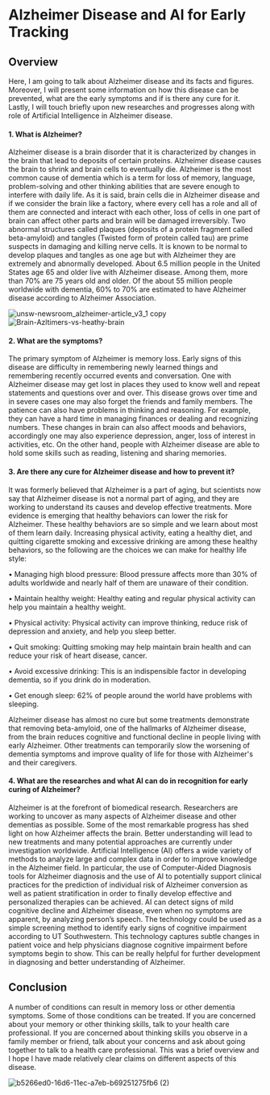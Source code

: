 # Alzheimer Disease and AI for Early Tracking
## Overview 
Here, I am going to talk about Alzheimer disease and its facts and figures. Moreover, I will present some information on how this disease can be prevented, what are the early symptoms and if is there any cure for it. Lastly, I will touch briefly upon new researches and progresses along with role of Artificial Intelligence in Alzheimer disease.

#### 1. What is Alzheimer?
Alzheimer disease is a brain disorder that it is characterized by changes in the brain that lead to deposits of certain proteins. Alzheimer disease causes the brain to shrink and brain cells to eventually die. Alzheimer is the most common cause of dementia which is a term for loss of memory, language, problem-solving and other thinking abilities that are severe enough to interfere with daily life. As it is said, brain cells die in Alzheimer disease and if we consider the brain like a factory, where every cell has a role and all of them are connected and interact with each other, loss of cells in one part of brain can affect other parts and brain will be damaged irreversibly. Two abnormal structures called plaques (deposits of a protein fragment called beta-amyloid) and tangles (Twisted form of protein called tau) are prime suspects in damaging and killing nerve cells. It is known to be normal to develop plaques and tangles as one age but with Alzheimer they are extremely and abnormally developed. About 6.5 million people in the United States age 65 and older live with Alzheimer disease. Among them, more than 70% are 75 years old and older. Of the about 55 million people worldwide with dementia, 60% to 70% are estimated to have Alzheimer disease according to Alzheimer Association.

![unsw-newsroom_alzheimer-article_v3_1 copy](https://github.com/yashar2028/Soomething/assets/148863523/6833470a-46cc-4525-bac6-f8ed5f08de29)
![Brain-Azltimers-vs-heathy-brain](https://github.com/yashar2028/Soomething/assets/148863523/119822f5-b492-4ecf-a3dc-b0962726e40c)

#### 2. What are the symptoms?
The primary symptom of Alzheimer is memory loss. Early signs of this disease are difficulty in remembering newly learned things and remembering recently occurred events and conversation. One with Alzheimer disease may get lost in places they used to know well and repeat statements and questions over and over. This disease grows over time and in severe cases one may also forget the friends and family members. The patience can also have problems in thinking and reasoning. For example, they can have a hard time in managing finances or dealing and recognizing numbers. These changes in brain can also affect moods and behaviors, accordingly one may also experience depression, anger, loss of interest in activities, etc. On the other hand, people with Alzheimer disease are able to hold some skills such as reading, listening and sharing memories.

#### 3.	Are there any cure for Alzheimer disease and how to prevent it?
It was formerly believed that Alzheimer is a part of aging, but scientists now say that Alzheimer disease is not a normal part of aging, and they are working to understand its causes and develop effective treatments. More evidence is emerging that healthy behaviors can lower the risk for Alzheimer. These healthy behaviors are so simple and we learn about most of them learn daily. Increasing physical activity, eating a healthy diet, and quitting cigarette smoking and excessive drinking are among these healthy behaviors, so the following are the choices we can make for healthy life style:

• Managing high blood pressure: Blood pressure affects more than 30% of adults worldwide and nearly half of them are unaware of their condition.

• Maintain healthy weight: Healthy eating and regular physical activity can help you maintain a healthy weight.

• Physical activity: Physical activity can improve thinking, reduce risk of depression and anxiety, and help you sleep better.

• Quit smoking: Quitting smoking may help maintain brain health and can reduce your risk of heart disease, cancer.

• Avoid excessive drinking: This is an indispensible factor in developing dementia, so if you drink do in moderation.

• Get enough sleep: 62% of people around the world have problems with sleeping.

Alzheimer disease has almost no cure but some treatments demonstrate that removing beta-amyloid, one of the hallmarks of Alzheimer disease, from the brain reduces cognitive and functional decline in people living with early Alzheimer. Other treatments can temporarily slow the worsening of dementia symptoms and improve quality of life for those with Alzheimer's and their caregivers.

#### 4.	What are the researches and what AI can do in recognition for early curing of Alzheimer?
Alzheimer is at the forefront of biomedical research. Researchers are working to uncover as many aspects of Alzheimer disease and other dementias as possible. Some of the most remarkable progress has shed light on how Alzheimer affects the brain. Better understanding will lead to new treatments and many potential approaches are currently under investigation worldwide. Artificial Intelligence (AI) offers a wide variety of methods to analyze large and complex data in order to improve knowledge in the Alzheimer field. In particular, the use of Computer-Aided Diagnosis tools for Alzheimer diagnosis and the use of AI to potentially support clinical practices for the prediction of individual risk of Alzheimer conversion as well as patient stratification in order to finally develop effective and personalized therapies can be achieved. AI can detect signs of mild cognitive decline and Alzheimer disease, even when no symptoms are apparent, by analyzing person’s speech. The technology could be used as a simple screening method to identify early signs of cognitive impairment according to UT Southwestern. This technology captures subtle changes in patient voice and help physicians diagnose cognitive impairment before symptoms begin to show. This can be really helpful for further development in diagnosing and better understanding of Alzheimer.

## Conclusion 
A number of conditions can result in memory loss or other dementia symptoms. Some of those conditions can be treated. If you are concerned about your memory or other thinking skills, talk to your health care professional. If you are concerned about thinking skills you observe in a family member or friend, talk about your concerns and ask about going together to talk to a health care professional. This was a brief overview and I hope I have made relatively clear claims on different aspects of this disease.

![b5266ed0-16d6-11ec-a7eb-b69251275fb6 (2)](https://github.com/yashar2028/Soomething/assets/148863523/66cc1a27-4611-4fea-bd7c-439cddfc6d16)
